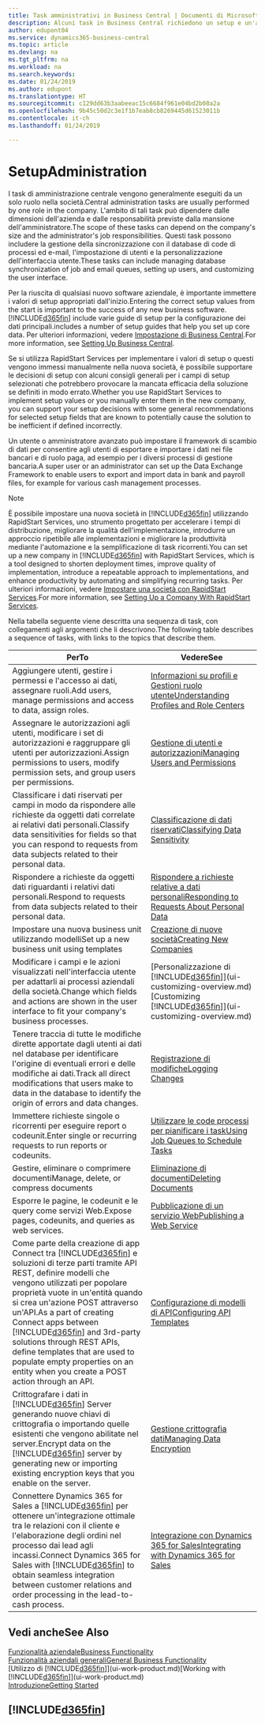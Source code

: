 ```yaml
---
title: Task amministrativi in Business Central | Documenti di Microsoft
description: Alcuni task in Business Central richiedono un setup e un'amministrazione centrale. In questa sezione, viene fornita una descrizione di tali task e informazioni su come utilizzarli.
author: edupont04
ms.service: dynamics365-business-central
ms.topic: article
ms.devlang: na
ms.tgt_pltfrm: na
ms.workload: na
ms.search.keywords: 
ms.date: 01/24/2019
ms.author: edupont
ms.translationtype: HT
ms.sourcegitcommit: c129dd63b3aabeeac15c6684f961e04bd2b08a2a
ms.openlocfilehash: 9b45c50d2c3e1f1b7eab8cb8269445d61523011b
ms.contentlocale: it-ch
ms.lasthandoff: 01/24/2019

---
```

# <a name="administration"></a><span data-ttu-id="40376-104">Setup</span><span class="sxs-lookup"><span data-stu-id="40376-104">Administration</span></span>
<span data-ttu-id="40376-105">I task di amministrazione centrale vengono generalmente eseguiti da un solo ruolo nella società.</span><span class="sxs-lookup"><span data-stu-id="40376-105">Central administration tasks are usually performed by one role in the company.</span></span> <span data-ttu-id="40376-106">L'ambito di tali task può dipendere dalle dimensioni dell'azienda e dalle responsabilità previste dalla mansione dell'amministratore.</span><span class="sxs-lookup"><span data-stu-id="40376-106">The scope of these tasks can depend on the company's size and the administrator's job responsibilities.</span></span> <span data-ttu-id="40376-107">Questi task possono includere la gestione della sincronizzazione con il database di code di processi ed e-mail, l'impostazione di utenti e la personalizzazione dell'interfaccia utente.</span><span class="sxs-lookup"><span data-stu-id="40376-107">These tasks can include managing database synchronization of job and email queues, setting up users, and customizing the user interface.</span></span>  

<span data-ttu-id="40376-108">Per la riuscita di qualsiasi nuovo software aziendale, è importante immettere i valori di setup appropriati dall'inizio.</span><span class="sxs-lookup"><span data-stu-id="40376-108">Entering the correct setup values from the start is important to the success of any new business software.</span></span> [!INCLUDE[d365fin](includes/d365fin_md.md)] <span data-ttu-id="40376-109">include varie guide di setup per la configurazione dei dati principali.</span><span class="sxs-lookup"><span data-stu-id="40376-109">includes a number of setup guides that help you set up core data.</span></span> <span data-ttu-id="40376-110">Per ulteriori informazioni, vedere [Impostazione di Business Central](setup.md).</span><span class="sxs-lookup"><span data-stu-id="40376-110">For more information, see [Setting Up Business Central](setup.md).</span></span>

<span data-ttu-id="40376-111">Se si utilizza RapidStart Services per implementare i valori di setup o questi vengono immessi manualmente nella nuova società, è possibile supportare le decisioni di setup con alcuni consigli generali per i campi di setup selezionati che potrebbero provocare la mancata efficacia della soluzione se definiti in modo errato.</span><span class="sxs-lookup"><span data-stu-id="40376-111">Whether you use RapidStart Services to implement setup values or you manually enter them in the new company, you can support your setup decisions with some general recommendations for selected setup fields that are known to potentially cause the solution to be inefficient if defined incorrectly.</span></span>  

<span data-ttu-id="40376-112">Un utente o amministratore avanzato può impostare il framework di scambio di dati per consentire agli utenti di esportare e importare i dati nei file bancari e di ruolo paga, ad esempio per i diversi processi di gestione bancaria.</span><span class="sxs-lookup"><span data-stu-id="40376-112">A super user or an administrator can set up the Data Exchange Framework to enable users to export and import data in bank and payroll files, for example for various cash management processes.</span></span>

> [!NOTE]
> <span data-ttu-id="40376-113">È possibile impostare una nuova società in [!INCLUDE[d365fin](includes/d365fin_md.md)] utilizzando RapidStart Services, uno strumento progettato per accelerare i tempi di distribuzione, migliorare la qualità dell'implementazione, introdurre un approccio ripetibile alle implementazioni e migliorare la produttività mediante l'automazione e la semplificazione di task ricorrenti.</span><span class="sxs-lookup"><span data-stu-id="40376-113">You can set up a new company in [!INCLUDE[d365fin](includes/d365fin_md.md)] with RapidStart Services, which is a tool designed to shorten deployment times, improve quality of implementation, introduce a repeatable approach to implementations, and enhance productivity by automating and simplifying recurring tasks.</span></span> <span data-ttu-id="40376-114">Per ulteriori informazioni, vedere [Impostare una società con RapidStart Services](admin-set-up-a-company-with-rapidstart.md).</span><span class="sxs-lookup"><span data-stu-id="40376-114">For more information, see [Setting Up a Company With RapidStart Services](admin-set-up-a-company-with-rapidstart.md).</span></span>

<span data-ttu-id="40376-115">Nella tabella seguente viene descritta una sequenza di task, con collegamenti agli argomenti che li descrivono.</span><span class="sxs-lookup"><span data-stu-id="40376-115">The following table describes a sequence of tasks, with links to the topics that describe them.</span></span>   

|<span data-ttu-id="40376-116">**Per**</span><span class="sxs-lookup"><span data-stu-id="40376-116">**To**</span></span>|<span data-ttu-id="40376-117">**Vedere**</span><span class="sxs-lookup"><span data-stu-id="40376-117">**See**</span></span>|  
|------------|-------------|  
|<span data-ttu-id="40376-118">Aggiungere utenti, gestire i permessi e l'accesso ai dati, assegnare ruoli.</span><span class="sxs-lookup"><span data-stu-id="40376-118">Add users, manage permissions and access to data, assign roles.</span></span>|[<span data-ttu-id="40376-119">Informazioni su profili e Gestioni ruolo utente</span><span class="sxs-lookup"><span data-stu-id="40376-119">Understanding Profiles and Role Centers</span></span>](admin-users-profiles-roles.md)|  
|<span data-ttu-id="40376-120">Assegnare le autorizzazioni agli utenti, modificare i set di autorizzazioni e raggruppare gli utenti per autorizzazioni.</span><span class="sxs-lookup"><span data-stu-id="40376-120">Assign permissions to users, modify permission sets, and group users per permissions.</span></span>|[<span data-ttu-id="40376-121">Gestione di utenti e autorizzazioni</span><span class="sxs-lookup"><span data-stu-id="40376-121">Managing Users and Permissions</span></span>](ui-how-users-permissions.md)|
|<span data-ttu-id="40376-122">Classificare i dati riservati per campi in modo da rispondere alle richieste da oggetti dati correlate ai relativi dati personali.</span><span class="sxs-lookup"><span data-stu-id="40376-122">Classify data sensitivities for fields so that you can respond to requests from data subjects related to their personal data.</span></span>|[<span data-ttu-id="40376-123">Classificazione di dati riservati</span><span class="sxs-lookup"><span data-stu-id="40376-123">Classifying Data Sensitivity</span></span>](admin-classifying-data-sensitivity.md)|
|<span data-ttu-id="40376-124">Rispondere a richieste da oggetti dati riguardanti i relativi dati personali.</span><span class="sxs-lookup"><span data-stu-id="40376-124">Respond to requests from data subjects related to their personal data.</span></span>|[<span data-ttu-id="40376-125">Rispondere a richieste relative a dati personali</span><span class="sxs-lookup"><span data-stu-id="40376-125">Responding to Requests About Personal Data</span></span>](admin-responding-to-requests-about-personal-data.md)|
|<span data-ttu-id="40376-126">Impostare una nuova business unit utilizzando modelli</span><span class="sxs-lookup"><span data-stu-id="40376-126">Set up a new business unit using templates</span></span>|[<span data-ttu-id="40376-127">Creazione di nuove società</span><span class="sxs-lookup"><span data-stu-id="40376-127">Creating New Companies</span></span>](about-new-company.md)|
|<span data-ttu-id="40376-128">Modificare i campi e le azioni visualizzati nell'interfaccia utente per adattarli ai processi aziendali della società.</span><span class="sxs-lookup"><span data-stu-id="40376-128">Change which fields and actions are shown in the user interface to fit your company's business processes.</span></span> |<span data-ttu-id="40376-129">[Personalizzazione di [!INCLUDE[d365fin](includes/d365fin_md.md)]](ui-customizing-overview.md)</span><span class="sxs-lookup"><span data-stu-id="40376-129">[Customizing [!INCLUDE[d365fin](includes/d365fin_md.md)]](ui-customizing-overview.md)</span></span> |
|<span data-ttu-id="40376-130">Tenere traccia di tutte le modifiche dirette apportate dagli utenti ai dati nel database per identificare l'origine di eventuali errori e delle modifiche ai dati.</span><span class="sxs-lookup"><span data-stu-id="40376-130">Track all direct modifications that users make to data in the database to identify the origin of errors and data changes.</span></span>|[<span data-ttu-id="40376-131">Registrazione di modifiche</span><span class="sxs-lookup"><span data-stu-id="40376-131">Logging Changes</span></span>](across-log-changes.md)|  
|<span data-ttu-id="40376-132">Immettere richieste singole o ricorrenti per eseguire report o codeunit.</span><span class="sxs-lookup"><span data-stu-id="40376-132">Enter single or recurring requests to run reports or codeunits.</span></span>|[<span data-ttu-id="40376-133">Utilizzare le code processi per pianificare i task</span><span class="sxs-lookup"><span data-stu-id="40376-133">Using Job Queues to Schedule Tasks</span></span>](admin-job-queues-schedule-tasks.md)|  
|<span data-ttu-id="40376-134">Gestire, eliminare o comprimere documenti</span><span class="sxs-lookup"><span data-stu-id="40376-134">Manage, delete, or compress documents</span></span>|[<span data-ttu-id="40376-135">Eliminazione di documenti</span><span class="sxs-lookup"><span data-stu-id="40376-135">Deleting Documents</span></span>](admin-manage-documents.md)|  
|<span data-ttu-id="40376-136">Esporre le pagine, le codeunit e le query come servizi Web.</span><span class="sxs-lookup"><span data-stu-id="40376-136">Expose pages, codeunits, and queries as web services.</span></span>|[<span data-ttu-id="40376-137">Pubblicazione di un servizio Web</span><span class="sxs-lookup"><span data-stu-id="40376-137">Publishing a Web Service</span></span>](across-how-publish-web-service.md)|
|<span data-ttu-id="40376-138">Come parte della creazione di app Connect tra [!INCLUDE[d365fin](includes/d365fin_md.md)] e soluzioni di terze parti tramite API REST, definire modelli che vengono utilizzati per popolare proprietà vuote in un'entità quando si crea un'azione POST attraverso un'API.</span><span class="sxs-lookup"><span data-stu-id="40376-138">As a part of creating Connect apps between [!INCLUDE[d365fin](includes/d365fin_md.md)] and 3rd-party solutions through REST APIs, define templates that are used to populate empty properties on an entity when you create a POST action through an API.</span></span>|[<span data-ttu-id="40376-139">Configurazione di modelli di API</span><span class="sxs-lookup"><span data-stu-id="40376-139">Configuring API Templates</span></span>](admin-configuring-api-template.md)|
|<span data-ttu-id="40376-140">Crittografare i dati in [!INCLUDE[d365fin](includes/d365fin_md.md)] Server generando nuove chiavi di crittografia o importando quelle esistenti che vengono abilitate nel server.</span><span class="sxs-lookup"><span data-stu-id="40376-140">Encrypt data on the [!INCLUDE[d365fin](includes/d365fin_md.md)] server by generating new or importing existing encryption keys that you enable on the server.</span></span>|[<span data-ttu-id="40376-141">Gestione crittografia dati</span><span class="sxs-lookup"><span data-stu-id="40376-141">Managing Data Encryption</span></span>](admin-manage-data-encryption.md)|
|<span data-ttu-id="40376-142">Connettere Dynamics 365 for Sales a [!INCLUDE[d365fin](includes/d365fin_md.md)] per ottenere un'integrazione ottimale tra le relazioni con il cliente e l'elaborazione degli ordini nel processo dai lead agli incassi.</span><span class="sxs-lookup"><span data-stu-id="40376-142">Connect Dynamics 365 for Sales with [!INCLUDE[d365fin](includes/d365fin_md.md)] to obtain seamless integration between customer relations and order processing in the lead-to-cash process.</span></span>|[<span data-ttu-id="40376-143">Integrazione con Dynamics 365 for Sales</span><span class="sxs-lookup"><span data-stu-id="40376-143">Integrating with Dynamics 365 for Sales</span></span>](marketing-integrate-dynamicscrm.md)|

## <a name="see-also"></a><span data-ttu-id="40376-144">Vedi anche</span><span class="sxs-lookup"><span data-stu-id="40376-144">See Also</span></span>
[<span data-ttu-id="40376-145">Funzionalità aziendale</span><span class="sxs-lookup"><span data-stu-id="40376-145">Business Functionality</span></span>](across-business-functionality.md)  
[<span data-ttu-id="40376-146">Funzionalità aziendali generali</span><span class="sxs-lookup"><span data-stu-id="40376-146">General Business Functionality</span></span>](ui-across-business-areas.md)  
<span data-ttu-id="40376-147">[Utilizzo di [!INCLUDE[d365fin](includes/d365fin_md.md)]](ui-work-product.md)</span><span class="sxs-lookup"><span data-stu-id="40376-147">[Working with [!INCLUDE[d365fin](includes/d365fin_md.md)]](ui-work-product.md)</span></span>  
[<span data-ttu-id="40376-148">Introduzione</span><span class="sxs-lookup"><span data-stu-id="40376-148">Getting Started</span></span>](product-get-started.md)    

## [!INCLUDE[d365fin](includes/free_trial_md.md)]  


